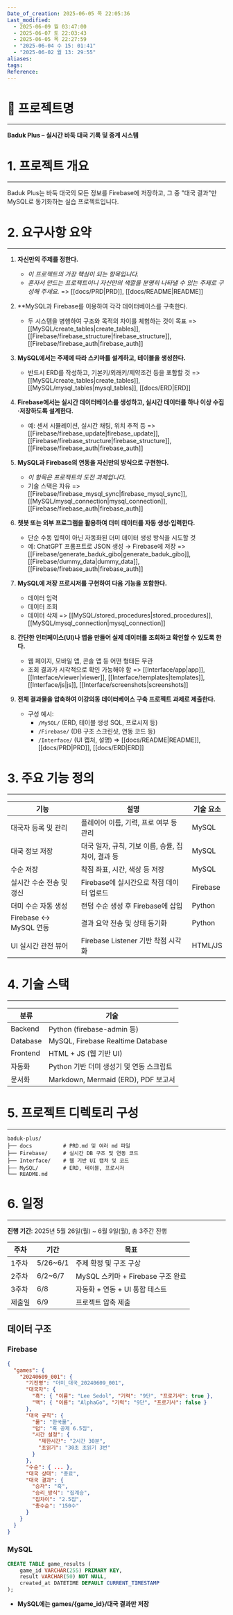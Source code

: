 ```yaml
---
Date_of_creation: 2025-06-05 목 22:05:36
Last_modified:
  - 2025-06-09 월 03:47:00
  - 2025-06-07 토 22:03:43
  - 2025-06-05 목 22:27:59
  - "2025-06-04 수 15: 01:41"
  - "2025-06-02 월 13: 29:55"
aliases: 
tags: 
Reference: 
---
```

# 🧩 프로젝트명
---
**Baduk Plus – 실시간 바둑 대국 기록 및 중계 시스템**

# 1. 프로젝트 개요
---
Baduk Plus는 바둑 대국의 모든 정보를 Firebase에 저장하고, 그 중 "대국 결과"만 MySQL로 동기화하는 실습 프로젝트입니다.

# 2. 요구사항 요약
---
1. **자신만의 주제를 정한다.**
    - _이 프로젝트의 가장 핵심이 되는 항목입니다._
    - _혼자서 만드는 프로젝트이니 자신만의 색깔을 분명히 나타낼 수 있는 주제로 구성해 주세요._ 
    => [[docs/PRD|PRD]], [[docs/README|README]]

2. **MySQL과 Firebase를 이용하여 각각 데이터베이스를 구축한다.
    - 두 시스템을 병행하여 구조와 목적의 차이를 체험하는 것이 목표
    => [[MySQL/create_tables|create_tables]], [[Firebase/firebase_structure|firebase_structure]], [[Firebase/firebase_auth|firebase_auth]]

3. **MySQL에서는 주제에 따라 스키마를 설계하고, 테이블을 생성한다.**
    - 반드시 ERD를 작성하고, 기본키/외래키/제약조건 등을 포함할 것
    => [[MySQL/create_tables|create_tables]], [[MySQL/mysql_tables|mysql_tables]], [[docs/ERD|ERD]]

4. **Firebase에서는 실시간 데이터베이스를 생성하고, 실시간 데이터를 하나 이상 수집·저장하도록 설계한다.**
    - 예: 센서 시뮬레이션, 실시간 채팅, 위치 추적 등
    => [[Firebase/firebase_update|firebase_update]], [[Firebase/firebase_structure|firebase_structure]], [[Firebase/firebase_auth|firebase_auth]]

5. **MySQL과 Firebase의 연동을 자신만의 방식으로 구현한다.**
    - _이 항목은 프로젝트의 도전 과제입니다._
    - 기술 스택은 자유
    => [[Firebase/firebase_mysql_sync|firebase_mysql_sync]], [[MySQL/mysql_connection|mysql_connection]], [[Firebase/firebase_auth|firebase_auth]]

6. **챗봇 또는 외부 프로그램을 활용하여 더미 데이터를 자동 생성·입력한다.**
    - 단순 수동 입력이 아닌 자동화된 더미 데이터 생성 방식을 시도할 것
    - 예: ChatGPT 프롬프트로 JSON 생성 → Firebase에 저장
    => [[Firebase/generate_baduk_gibo|generate_baduk_gibo]], [[Firebase/dummy_data|dummy_data]], [[Firebase/firebase_auth|firebase_auth]]

7. **MySQL에 저장 프로시저를 구현하여 다음 기능을 포함한다.**
    - 데이터 입력
    - 데이터 조회
    - 데이터 삭제
    => [[MySQL/stored_procedures|stored_procedures]], [[MySQL/mysql_connection|mysql_connection]]

8. **간단한 인터페이스(UI)나 앱을 만들어 실제 데이터를 조회하고 확인할 수 있도록 한다.**
    - 웹 페이지, 모바일 앱, 콘솔 앱 등 어떤 형태든 무관
    - 조회 결과가 시각적으로 확인 가능해야 함
    => [[Interface/app|app]], [[Interface/viewer|viewer]], [[Interface/templates|templates]], [[Interface/js|js]], [[Interface/screenshots|screenshots]]

9. **전체 결과물을 압축하여 이강의동 데이터베이스 구축 프로젝트 과제로 제출한다.**
    - 구성 예시:
        - `/MySQL/` (ERD, 테이블 생성 SQL, 프로시저 등)
        - `/Firebase/` (DB 구조 스크린샷, 연동 코드 등)
        - `/Interface/` (UI 캡처, 설명)
    => [[docs/README|README]], [[docs/PRD|PRD]], [[docs/ERD|ERD]]

# 3. 주요 기능 정의
---

| 기능                        | 설명                                                                 | 기술 요소 |
|-----------------------------|----------------------------------------------------------------------|------------|
| 대국자 등록 및 관리          | 플레이어 이름, 기력, 프로 여부 등 관리                                 | MySQL       |
| 대국 정보 저장              | 대국 일자, 규칙, 기보 이름, 승률, 집차이, 결과 등                      | MySQL       |
| 수순 저장                   | 착점 좌표, 시간, 색상 등 저장                                        | MySQL       |
| 실시간 수순 전송 및 갱신     | Firebase에 실시간으로 착점 데이터 업로드                              | Firebase    |
| 더미 수순 자동 생성         | 랜덤 수순 생성 후 Firebase에 삽입                                     | Python      |
| Firebase ↔ MySQL 연동       | 결과 요약 전송 및 상태 동기화                                        | Python      |
| UI 실시간 관전 뷰어         | Firebase Listener 기반 착점 시각화                                   | HTML/JS     |

# 4. 기술 스택
---

| 분류       | 기술                                |
| -------- | --------------------------------- |
| Backend  | Python (firebase-admin 등)         |
| Database | MySQL, Firebase Realtime Database |
| Frontend | HTML + JS (웹 기반 UI)               |
| 자동화      | Python 기반 더미 생성기 및 연동 스크립트        |
| 문서화      | Markdown, Mermaid (ERD), PDF 보고서  |

# 5. 프로젝트 디렉토리 구성
---
```
baduk-plus/
├── docs          # PRD.md 및 여러 md 파일
├── Firebase/     # 실시간 DB 구조 및 연동 코드
├── Interface/    # 웹 기반 UI 캡처 및 코드
├── MySQL/        # ERD, 테이블, 프로시저
└── README.md
```

# 6. 일정
---
**진행 기간**: 2025년 5월 26일(월) ~ 6월 9일(월), 총 3주간 진행

| 주차  | 기간       | 목표                         |
| --- | -------- | -------------------------- |
| 1주차 | 5/26~6/1 | 주제 확정 및 구조 구상              |
| 2주차 | 6/2~6/7  | MySQL 스키마 + Firebase 구조 완료 |
| 3주차 | 6/8      | 자동화 + 연동 + UI 통합 테스트       |
| 제출일 | 6/9      | 프로젝트 압축 제출                 |

## 데이터 구조

### Firebase
```json
{
  "games": {
    "20240609_001": {
      "기전명": "더미_대국_20240609_001",
      "대국자": {
        "흑": { "이름": "Lee Sedol", "기력": "9단", "프로기사": true },
        "백": { "이름": "AlphaGo", "기력": "9단", "프로기사": false }
      },
      "대국 규칙": {
        "룰": "한국룰",
        "덤": "흑 공제 6.5집",
        "시간 설정": {
          "제한시간": "2시간 30분",
          "초읽기": "30초 초읽기 3번"
        }
      },
      "수순": { ... },
      "대국 상태": "종료",
      "대국 결과": {
        "승자": "흑",
        "승리_방식": "집계승",
        "집차이": "2.5집",
        "총수순": "150수"
      }
    }
  }
}
```

### MySQL
```sql
CREATE TABLE game_results (
    game_id VARCHAR(255) PRIMARY KEY,
    result VARCHAR(50) NOT NULL,
    created_at DATETIME DEFAULT CURRENT_TIMESTAMP
);
```
- **MySQL에는 games/{game_id}/대국 결과만 저장**

